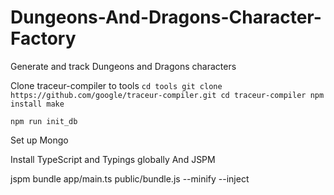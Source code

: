 # Dungeons-And-Dragons-Character-Factory
Generate and track Dungeons and Dragons characters

Clone traceur-compiler to tools
`cd tools
git clone https://github.com/google/traceur-compiler.git
cd traceur-compiler
npm install
make`

`npm run init_db`

Set up Mongo

Install TypeScript and Typings globally
And JSPM

jspm bundle app/main.ts public/bundle.js --minify --inject